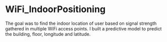 # WiFi_IndoorPositioning
The goal was to find the indoor location of user based on signal strength gathered in multiple WiFi access points. I built a predictive model to predict the building, floor, longitude and latitude.                      
